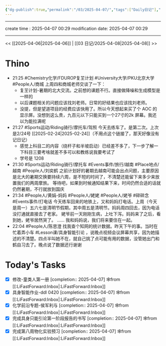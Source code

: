 ```yaml
---
{"dg-publish":true,"permalink":"/03/2025-04-07/","tags":["Daily日记"],"noteIcon":"","created":"2025-01-31T00:35","updated":"2025-07-01T13:38"}
---
```




---
create time : 2025-04-07 00:29
modification date: 2025-04-07 00:29

---

<< [[2025-04-06\|2025-04-06]]  |  [[03 日记/2025-04-08\|2025-04-08]]  >>

# Thino
- 21:25
    #Chemistry化学/FDUROP复芏计划
    #University大学/PKU北京大学
    #People人/商城 
    上周四和商城老师交谈了一下：
    - 复芏计划-暑期的北大交流。之前想的课题不行。直接做降噪和生成模型是一样的
    - 以后课题相关的问题应该找刘老师。日常的好结果也应该找刘老师。
    - 没提，但是望道项目的经费应该快用了。所以今天想起来买了个 AOC 的显示屏。没想到这么贵，九百元以下只能买到一个27寸的2k 屏幕。我还以为能拉满呢
- 21:27
    #Sports运动/Riding骑行/摩托车/驾照 
    今天去练车了。是第二次。上次是2/24号 [[2025-02-24\|2025-02-24]]（不用点这个链接了，那天好像没有记日记）
    - 感觉上科目二的内容（绕杆子和半坡启动）已经差不多了，下一步了解一下科目三要考啥就差不多可以和教练说我要考试了
    - 学号是 1208
- 21:30
    #Sports运动/Riding骑行/摩托车 #Events事件/旅行/越南 #Place地点/越南 
    #People人/刘奕鹤 
    之前计划好的暑期去越南可能会出点问题，主要原因是北大的暑期交换要持续六周，是不短的时间了，不清楚还能留下来多少来放置我们的两周摩旅。
    等待吧，如果到时候通知结果下来，时间仍然合适的话就仍然暑期，不行就放到国庆
- 21:34 
    #People人/黄娟-妈妈 #People人/姥姥 #People人/姥爷
    #碎碎念 
    #Events事件/打电话
    今天练车回来的地铁上，又和妈妈打电话。上周（今天是周一）五六七是清明节假期，其中周五是清明节。妈妈周四回去，因为电话没打通就直接去了老家。
    姥爷前一天刚刚生病，上吐下泻。妈妈来了之后，看到她，姥爷居然哭了。
    ……
    我和妈妈说，我们将来要住在一起。 
- 22:04
    #People人/陈思澄
    找我查个知网的统计数据。昨天下午的事。当时在忙着弄小车 #Lesson课/具身智能引论  ，说晚点视频会议屏幕共享，因为她描述的不清楚。四点半叫她不在，就自己挑了点可能有用的数据，没管她出门和鹤自习去了。晚点说了数据还行谢谢

# Today's Tasks

- [x] 修改-童类人第一册  [completion:: 2025-04-07] 🕸️from [[:LiFastForward:Inbox\|:LiFastForward:Inbox]]
- [x] 具身智能作业-ddl 0420  [completion:: 2025-04-07] 🕸️from [[:LiFastForward:Inbox\|:LiFastForward:Inbox]]
- [x] 化学前沿专题-侯军利与  [completion:: 2025-04-07] 🕸️from [[:LiFastForward:Inbox\|:LiFastForward:Inbox]]
- [x] 完成具身只能引论第一阶段报告的书写  [completion:: 2025-04-07] 🕸️from [[:LiFastForward:Inbox\|:LiFastForward:Inbox]]
- [x] 完成第八周物化实验预习  [completion:: 2025-04-07] 🕸️from [[:LiFastForward:Inbox\|:LiFastForward:Inbox]]
